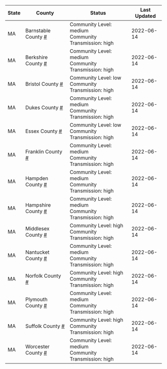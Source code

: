 State | County | Status | Last Updated
--- | --- | --- | --- 
MA | Barnstable County <a href="#barnstable_county">#</a> | <a name="barnstable_county"></a>Community Level: medium<br/>Community Transmission: high | 2022-06-14
MA | Berkshire County <a href="#berkshire_county">#</a> | <a name="berkshire_county"></a>Community Level: medium<br/>Community Transmission: high | 2022-06-14
MA | Bristol County <a href="#bristol_county">#</a> | <a name="bristol_county"></a>Community Level: low<br/>Community Transmission: high | 2022-06-14
MA | Dukes County <a href="#dukes_county">#</a> | <a name="dukes_county"></a>Community Level: medium<br/>Community Transmission: high | 2022-06-14
MA | Essex County <a href="#essex_county">#</a> | <a name="essex_county"></a>Community Level: low<br/>Community Transmission: high | 2022-06-14
MA | Franklin County <a href="#franklin_county">#</a> | <a name="franklin_county"></a>Community Level: medium<br/>Community Transmission: high | 2022-06-14
MA | Hampden County <a href="#hampden_county">#</a> | <a name="hampden_county"></a>Community Level: medium<br/>Community Transmission: high | 2022-06-14
MA | Hampshire County <a href="#hampshire_county">#</a> | <a name="hampshire_county"></a>Community Level: medium<br/>Community Transmission: high | 2022-06-14
MA | Middlesex County <a href="#middlesex_county">#</a> | <a name="middlesex_county"></a>Community Level: high<br/>Community Transmission: high | 2022-06-14
MA | Nantucket County <a href="#nantucket_county">#</a> | <a name="nantucket_county"></a>Community Level: medium<br/>Community Transmission: high | 2022-06-14
MA | Norfolk County <a href="#norfolk_county">#</a> | <a name="norfolk_county"></a>Community Level: high<br/>Community Transmission: high | 2022-06-14
MA | Plymouth County <a href="#plymouth_county">#</a> | <a name="plymouth_county"></a>Community Level: medium<br/>Community Transmission: high | 2022-06-14
MA | Suffolk County <a href="#suffolk_county">#</a> | <a name="suffolk_county"></a>Community Level: high<br/>Community Transmission: high | 2022-06-14
MA | Worcester County <a href="#worcester_county">#</a> | <a name="worcester_county"></a>Community Level: medium<br/>Community Transmission: high | 2022-06-14
